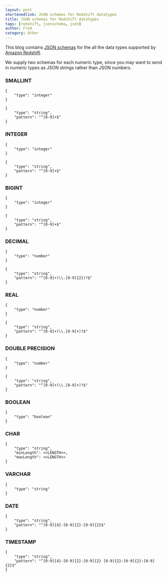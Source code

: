 ```yaml
---
layout: post
shortenedlink: JSON schemas for Redshift datatypes
title: JSON schemas for Redshift datatypes
tags: [redshift, jsonschema, json]
author: Fred
category: Other
---
```


This blog contains [JSON schemas][jsonschema] for the all the data types supported by [Amazon Redshift][redshift].

We supply two schemas for each numeric type, since you may want to send in numeric types as JSON strings rather than JSON numbers.

<!--more-->

### SMALLINT

```
{
	"type": "integer"
}
```

```
{
	"type": "string",
	"pattern": "^[0-9]+$"
}
```

### INTEGER

```
{
	"type": "integer"
}
```

```
{
	"type": "string",
	"pattern": "^[0-9]+$"
}
```

### BIGINT

```
{
	"type": "integer"
}
```

```
{
	"type": "string",
	"pattern": "^[0-9]+$"
}
```

### DECIMAL

```
{
	"type": "number"
}
```

```
{
	"type": "string",
	"pattern": "^[0-9]+(\\.[0-9]{2})?$"
}
```

### REAL

```
{
	"type": "number"
}
```

```
{
	"type": "string",
	"pattern": "^[0-9]+(\\.[0-9]+)?$"
}
```

### DOUBLE PRECISION

```
{
	"type": "number"
}
```

```
{
	"type": "string",
	"pattern": "^[0-9]+(\\.[0-9]+)?$"
}
```

### BOOLEAN

```
{
	"type": "boolean"
}
```

### CHAR

```
{
	"type": "string",
	"minLength": <<LENGTH>>,
	"maxLength": <<LENGTH>>
}
```

### VARCHAR

```
{
	"type": "string"
}
```

### DATE

```
{
	"type": "string",
	"pattern": "^[0-9]{4}-[0-9]{2}-[0-9]{2}$"
}
```

### TIMESTAMP

```
{
	"type": "string",
	"pattern": "^[0-9]{4}-[0-9]{2}-[0-9]{2} [0-9]{2}:[0-9]{2}:[0-9]{2}$"
}
```

[jsonschema]: http://json-schema.org/
[redshift]: http://aws.amazon.com/redshift/
